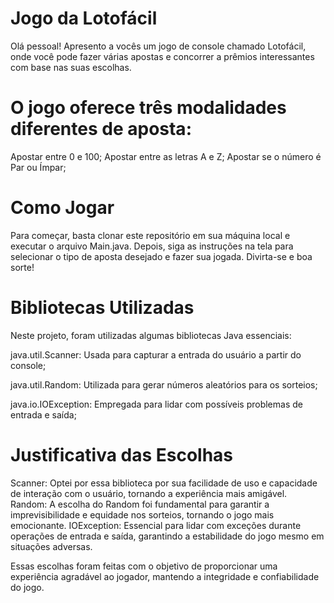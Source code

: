# Jogo da Lotofácil
Olá pessoal! Apresento a vocês um jogo de console chamado Lotofácil, onde você pode fazer várias apostas e concorrer a prêmios interessantes com base nas suas escolhas.

# O jogo oferece três modalidades diferentes de aposta:
Apostar entre 0 e 100;
Apostar entre as letras A e Z;
Apostar se o número é Par ou Ímpar;

# Como Jogar
Para começar, basta clonar este repositório em sua máquina local e executar o arquivo Main.java. Depois, siga as instruções na tela para selecionar o tipo de aposta desejado e fazer sua jogada. Divirta-se e boa sorte!


# Bibliotecas Utilizadas
Neste projeto, foram utilizadas algumas bibliotecas Java essenciais:

java.util.Scanner: Usada para capturar a entrada do usuário a partir do console;

java.util.Random: Utilizada para gerar números aleatórios para os sorteios;

java.io.IOException: Empregada para lidar com possíveis problemas de entrada e saída;

# Justificativa das Escolhas
Scanner: Optei por essa biblioteca por sua facilidade de uso e capacidade de interação com o usuário, tornando a experiência mais amigável.
Random: A escolha do Random foi fundamental para garantir a imprevisibilidade e equidade nos sorteios, tornando o jogo mais emocionante.
IOException: Essencial para lidar com exceções durante operações de entrada e saída, garantindo a estabilidade do jogo mesmo em situações adversas.

Essas escolhas foram feitas com o objetivo de proporcionar uma experiência agradável ao jogador, mantendo a integridade e confiabilidade do jogo.
